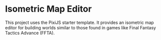 # Isometric Map Editor

This project uses the PixiJS starter template. It provides an isometric map editor for building worlds similar to those found in games like Final Fantasy Tactics Advance (FFTA).
